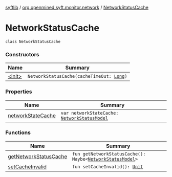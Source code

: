 [syftlib](../../index.md) / [org.openmined.syft.monitor.network](../index.md) / [NetworkStatusCache](./index.md)

# NetworkStatusCache

`class NetworkStatusCache`

### Constructors

| Name | Summary |
|---|---|
| [&lt;init&gt;](-init-.md) | `NetworkStatusCache(cacheTimeOut: `[`Long`](https://kotlinlang.org/api/latest/jvm/stdlib/kotlin/-long/index.html)`)` |

### Properties

| Name | Summary |
|---|---|
| [networkStateCache](network-state-cache.md) | `var networkStateCache: `[`NetworkStatusModel`](../-network-status-model/index.md) |

### Functions

| Name | Summary |
|---|---|
| [getNetworkStatusCache](get-network-status-cache.md) | `fun getNetworkStatusCache(): Maybe<`[`NetworkStatusModel`](../-network-status-model/index.md)`>` |
| [setCacheInvalid](set-cache-invalid.md) | `fun setCacheInvalid(): `[`Unit`](https://kotlinlang.org/api/latest/jvm/stdlib/kotlin/-unit/index.html) |
